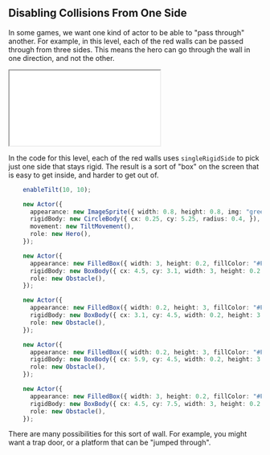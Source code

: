 ## Disabling Collisions From One Side

In some games, we want one kind of actor to be able to "pass through" another.
For example, in this level, each of the red walls can be passed through from
three sides.  This means the hero can go through the wall in one direction, and
not the other.

<iframe src="./game_02.iframe.html"></iframe>

In the code for this level, each of the red walls uses `singleRigidSide` to pick
just one side that stays rigid.  The result is a sort of "box" on the screen
that is easy to get inside, and harder to get out of.

```typescript
    enableTilt(10, 10);

    new Actor({
      appearance: new ImageSprite({ width: 0.8, height: 0.8, img: "green_ball.png" }),
      rigidBody: new CircleBody({ cx: 0.25, cy: 5.25, radius: 0.4, }),
      movement: new TiltMovement(),
      role: new Hero(),
    });

    new Actor({
      appearance: new FilledBox({ width: 3, height: 0.2, fillColor: "#FF0000" }),
      rigidBody: new BoxBody({ cx: 4.5, cy: 3.1, width: 3, height: 0.2 }, { singleRigidSide: Sides.BOTTOM }),
      role: new Obstacle(),
    });

    new Actor({
      appearance: new FilledBox({ width: 0.2, height: 3, fillColor: "#FF0000" }),
      rigidBody: new BoxBody({ cx: 3.1, cy: 4.5, width: 0.2, height: 3 }, { singleRigidSide: Sides.RIGHT }),
      role: new Obstacle(),
    });

    new Actor({
      appearance: new FilledBox({ width: 0.2, height: 3, fillColor: "#FF0000" }),
      rigidBody: new BoxBody({ cx: 5.9, cy: 4.5, width: 0.2, height: 3 }, { singleRigidSide: Sides.LEFT }),
      role: new Obstacle(),
    });

    new Actor({
      appearance: new FilledBox({ width: 3, height: 0.2, fillColor: "#FF0000" }),
      rigidBody: new BoxBody({ cx: 4.5, cy: 7.5, width: 3, height: 0.2 }, { singleRigidSide: Sides.TOP }),
      role: new Obstacle(),
    });
```

There are many possibilities for this sort of wall.  For example, you might want
a trap door, or a platform that can be "jumped through".
